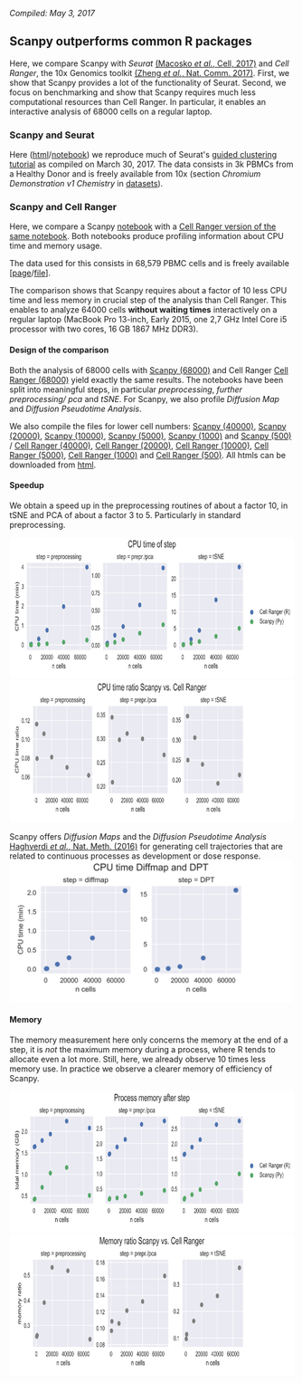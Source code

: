 *Compiled: May 3, 2017*

## Scanpy outperforms common R packages

Here, we compare Scanpy with *Seurat* [(Macosko *et al.*, Cell, 2017)](http://dx.doi.org/10.1016/j.cell.2015.05.002) and *Cell Ranger*, the 10x Genomics toolkit [(Zheng *et al.*, Nat. Comm. 2017)](https://dx.doi.org/10.1038/ncomms14049). First, we show that Scanpy provides a lot of the functionality of Seurat. Second, we focus on benchmarking and show that Scanpy requires much less computational resources than Cell Ranger. In particular, it enables an interactive analysis of 68000 cells on a regular laptop.

### Scanpy and Seurat

Here ([html](http://falexwolf.de/scanpy_usage/170503_zheng17/seurat_pbmc3k.html)/[notebook](seurat_pbmc3k.ipynb)) we reproduce much of Seurat's [guided clustering tutorial](http://satijalab.org/seurat/pbmc-tutorial.html) as compiled on March 30, 2017. The data consists in 3k PBMCs from a Healthy Donor and is freely available from 10x (section *Chromium Demonstration v1 Chemistry* in [datasets](https://support.10xgenomics.com/single-cell/datasets)).

### Scanpy and Cell Ranger

Here, we compare a Scanpy [notebook](zheng17_pbmc64k_cellranger.ipynb) with a [Cell Ranger version of the same notebook](zheng17_pbmc64k_cellranger_R.ipynb). Both notebooks produce profiling information about CPU time and memory usage.

The data used for this consists in 68,579 PBMC cells and is freely available [[page](https://support.10xgenomics.com/single-cell/datasets/fresh_68k_pbmc_donor_a)/[file](https://s3-us-west-2.amazonaws.com/10x.files/samples/cell/fresh_68k_pbmc_donor_a/fresh_68k_pbmc_donor_a_filtered_gene_bc_matrices.tar.gz)].

The comparison shows that Scanpy requires about a factor of 10 less CPU time and less memory in crucial step of the analysis than Cell Ranger. This enables to analyze 64000 cells **without waiting times** interactively on a regular laptop (MacBook Pro 13-inch, Early 2015, one 2,7 GHz Intel Core i5 processor with two cores, 16 GB 1867 MHz DDR3). 

#### Design of the comparison

Both the analysis of 68000 cells with [Scanpy (68000)](http://falexwolf.de/scanpy_usage/170503_zheng17/zheng17_pbmc64k_cellranger_Py_68000cells.html) and Cell Ranger [Cell Ranger (68000)](http://falexwolf.de/scanpy_usage/170503_zheng17/zheng17_pbmc64k_cellranger_R_68000cells.html) yield exactly the same results. The notebooks have been split into meaningful steps, in particular *preprocessing*, *further preprocessing/ pca* and *tSNE*. For Scanpy, we also profile *Diffusion Map* and *Diffusion Pseudotime Analysis*.

We also compile the files for lower cell numbers: [Scanpy (40000)](http://falexwolf.de/scanpy_usage/170503_zheng17/zheng17_pbmc64k_cellranger_Py_40000cells.html), [Scanpy (20000)](http://falexwolf.de/scanpy_usage/170503_zheng17/zheng17_pbmc64k_cellranger_Py_20000cells.html), [Scanpy (10000)](http://falexwolf.de/scanpy_usage/170503_zheng17/zheng17_pbmc64k_cellranger_Py_10000cells.html), [Scanpy (5000)](http://falexwolf.de/scanpy_usage/170503_zheng17/zheng17_pbmc64k_cellranger_Py_5000cells.html), [Scanpy (1000)](http://falexwolf.de/scanpy_usage/170503_zheng17/zheng17_pbmc64k_cellranger_Py_1000cells.html) and [Scanpy (500)](http://falexwolf.de/scanpy_usage/170503_zheng17/zheng17_pbmc64k_cellranger_Py_500cells.html) / [Cell Ranger (40000)](http://falexwolf.de/scanpy_usage/170503_zheng17/zheng17_pbmc64k_cellranger_R_40000cells.html), [Cell Ranger (20000)](http://falexwolf.de/scanpy_usage/170503_zheng17/zheng17_pbmc64k_cellranger_R_20000cells.html), [Cell Ranger (10000)](http://falexwolf.de/scanpy_usage/170503_zheng17/zheng17_pbmc64k_cellranger_R_10000cells.html), [Cell Ranger (5000)](http://falexwolf.de/scanpy_usage/170503_zheng17/zheng17_pbmc64k_cellranger_R_5000cells.html), [Cell Ranger (1000)](http://falexwolf.de/scanpy_usage/170503_zheng17/zheng17_pbmc64k_cellranger_R_1000cells.html) and [Cell Ranger (500)](http://falexwolf.de/scanpy_usage/170503_zheng17/zheng17_pbmc64k_cellranger_R_500cells.html). All htmls can be downloaded from [html](html).

#### Speedup

We obtain a speed up in the preprocessing routines of about a factor 10, in tSNE and PCA of about a factor 3 to 5. Particularly in standard preprocessing.

<img src="figs/cpu_time.png" height="250">
<img src="figs/cpu_time_ratio.png" height="250">

Scanpy offers *Diffusion Maps* and the *Diffusion Pseudotime Analysis* [Haghverdi *et al.*, Nat. Meth. (2016)](http://10.1038/nmeth.3971) for generating cell trajectories that are related to continuous processes as development or dose response. 
<img src="figs/cpu_time_dpt.png" height="250">


#### Memory

The memory measurement here only concerns the memory at the end of a step, it is *not* the maximum memory during a process, where R tends to allocate even a lot more. Still, here, we already observe 10 times less memory use. In practice we observe a clearer memory of efficiency of Scanpy.

<img src="figs/memory.png" height="250">
<img src="figs/memory_ratio.png" height="250">








